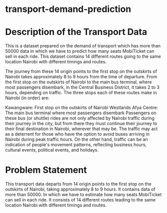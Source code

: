 # transport-demand-prediction

# Description of the Transport Data
This is a dataset prepared on the demand of transport which has more than 50000 data in which we have to predict how many seats MobiTicket can sell in each ride. This dataset contains 14 different routes going to the same location Nairobi with different timings and routes.

The journey from these 14 origin points to the first stop on the outskirts of Nairobi takes approximately 8 to 9 hours from the time of departure. From the first stop on the outskirts of Nairobi to the main bus terminal, where most passengers disembark, in the Central Business District, it takes 2 to 3 hours, depending on traffic. The three stops each of these routes make in Nairobi (in order) are:

Kawangware: First stop on the outskirts of Nairobi
Westlands
Afya Centre: The main bus terminal where most passengers disembark
Passengers on these bus (or shuttle) rides are not only affected by Nairobi traffic during their journey in the city, but from there they must continue their journey to their final destination in Nairobi, wherever that may be. The traffic may act as a deterrent for those who have the option to avoid buses arriving in Nairobi during peak traffic hours. On the other hand, traffic can be an indication of people's movement patterns, reflecting business hours, cultural events, political events, and holidays.

# Problem Statement
This transport data departs from 14 origin points to the first stop on the outskirts of Nairobi, taking approximately 8 to 9 hours. It contains data of more than 50000. In which we have to estimate how many seats MobiTicket can sell in each ride. It consists of 14 different routes leading to the same location Nairobi with different timings and routes.
